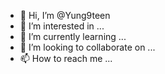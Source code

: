 - 👋 Hi, I’m @Yung9teen
- 👀 I’m interested in ...
- 🌱 I’m currently learning ...
- 💞️ I’m looking to collaborate on ...
- 📫 How to reach me ...

<!---
Yung9teen/Yung9teen is a ✨ special ✨ repository because its `README.md` (this file) appears on your GitHub profile.
You can click the Preview link to take a look at your changes.
--->
